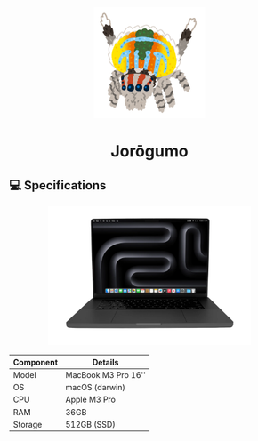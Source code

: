 <div align=center>
    <img src="../../_img/jorogumo.png" alt="Kappa" height="200"/>
    <h1>Jorōgumo</h1>
</div>

## 💻 Specifications

<div align=center>
    <img src="../../_img/macbook.png" alt="Laptop" height="250"/>
</div>

| Component | Details                          |
| --------- | -------------------------------- |
| Model     | MacBook M3 Pro 16''              |
| OS        | macOS (darwin)                   |
| CPU       | Apple M3 Pro                     |
| RAM       | 36GB                             |
| Storage   | 512GB (SSD)                      |